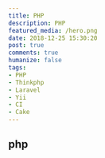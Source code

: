 ```yaml
---
title: PHP
description: PHP
featured_media: /hero.png
date: 2018-12-25 15:30:20
post: true
comments: true
humanize: false
tags:
- PHP
- Thinkphp
- Laravel
- Yii
- CI
- Cake
---
```

## php